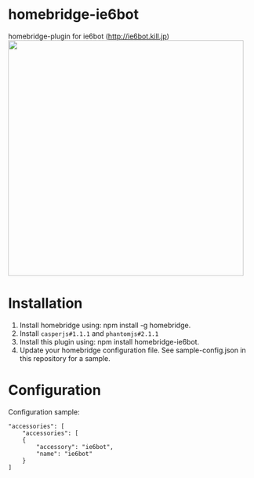 # homebridge-ie6bot
homebridge-plugin for ie6bot (http://ie6bot.kill.jp)  
<img src="https://github.com/ie6bot/homebridge-ie6bot/blob/master/homebridge-ie6bot.gif?raw=true" width="480">


# Installation
1. Install homebridge using: npm install -g homebridge.
2. Install `casperjs#1.1.1` and `phantomjs#2.1.1`
3. Install this plugin using: npm install homebridge-ie6bot.
4. Update your homebridge configuration file. See sample-config.json in this repository for a sample.

# Configuration
Configuration sample:

```
"accessories": [
    "accessories": [
    {
        "accessory": "ie6bot",
        "name": "ie6bot"
    }
]
```
